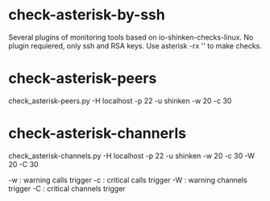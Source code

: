 check-asterisk-by-ssh
=======================

Several plugins of monitoring tools based on io-shinken-checks-linux.
No plugin requiered, only ssh and RSA keys.
Use asterisk -rx '<command>' to make checks.

check-asterisk-peers
=======================
check_asterisk-peers.py -H localhost -p 22 -u shinken -w 20 -c 30

check-asterisk-channerls
=======================
check_asterisk-channels.py -H localhost -p 22 -u shinken -w 20 -c 30 -W 20 -C 30

-w : warning calls trigger
-c : critical calls trigger
-W : warning channels trigger
-C : critical channels trigger